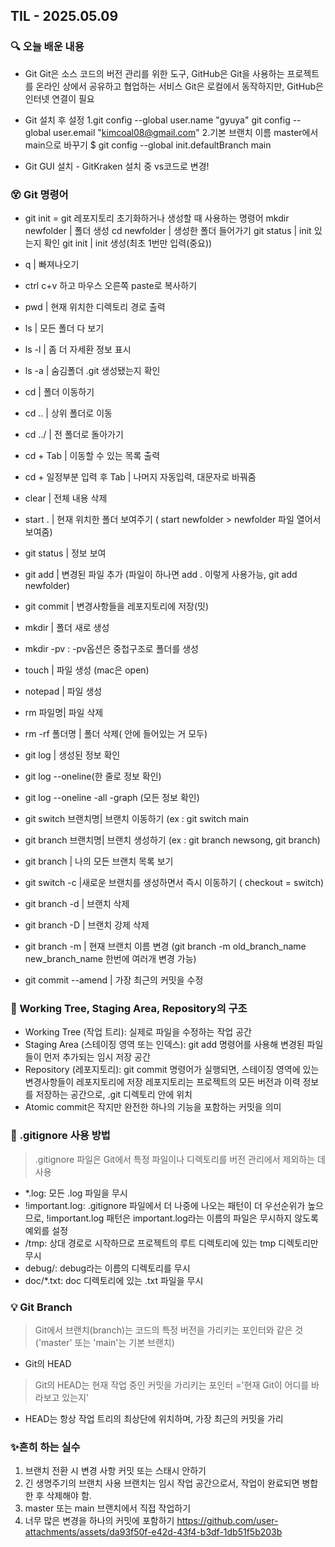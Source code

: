 ## TIL - 2025.05.09

### 🔍 오늘 배운 내용
- Git
Git은 소스 코드의 버전 관리를 위한 도구, GitHub은 Git을 사용하는 프로젝트를 온라인 상에서 공유하고 협업하는 서비스
Git은 로컬에서 동작하지만, GitHub은 인터넷 연결이 필요

- Git 설치 후 설정
1.git config --global user.name "gyuya"
  git config --global user.email "kimcoal08@gmail.com"
2.기본 브랜치 이름 master에서 main으로 바꾸기
$ git config --global init.defaultBranch main

- Git GUI 설치 - GitKraken 설치 중 vs코드로 변경!

  
### 😵 Git 명령어
 - git init = git 레포지토리 초기화하거나 생성할 때 사용하는 명령어
   mkdir newfolder | 폴더 생성
   cd newfolder | 생성한 폴더 들어가기
   git status | init 있는지 확인 
   git init | init 생성(최초 1번만 입력(중요))
   
- q | 빠져나오기
- ctrl c+v 하고 마우스 오른쪽 paste로 복사하기
- pwd | 현재 위치한 디렉토리 경로 출력
- ls | 모든 폴더 다 보기
- ls -l | 좀 더 자세환 정보 표시
- ls -a | 숨김폴더 .git 생성됐는지 확인
- cd | 폴더 이동하기
- cd .. | 상위 폴더로 이동
- cd ../ | 전 폴더로 돌아가기
- cd + Tab | 이동할 수 있는 목록 출력
- cd + 일정부분 입력 후 Tab | 나머지 자동입력, 대문자로 바꿔줌
- clear | 전체 내용 삭제
- start . | 현재 위치한 폴더 보여주기 ( start newfolder > newfolder 파일 열어서 보여줌)
- git status | 정보 보여
- git add | 변경된 파일 추가 (파일이 하나면 add . 이렇게 사용가능, git add newfolder)
- git commit | 변경사항들을 레포지토리에 저장(밋)
- mkdir | 폴더 새로 생성
- mkdir -pv : -pv옵션은 중첩구조로 폴더를 생성
- touch | 파일 생성 (mac은 open)
- notepad | 파일 생성
- rm 파일명| 파일 삭제
- rm -rf 폴더명 | 폴더 삭제( 안에 들어있는 거 모두)
- git log | 생성된 정보 확인
- git log --oneline(한 줄로 정보 확인)
- git log --oneline -all -graph (모든 정보 확인)
- git switch 브랜치명| 브랜치 이동하기 (ex : git switch main
- git branch 브랜치명| 브랜치 생성하기 (ex : git branch newsong, git branch)
- git branch | 나의 모든 브랜치 목록 보기
- git switch -c |새로운 브랜치를 생성하면서 즉시 이동하기 ( checkout = switch)
- git branch -d | 브랜치 삭제
- git branch -D | 브랜치 강제 삭제
- git branch -m | 현재 브랜치 이름 변경 (git branch -m old_branch_name new_branch_name 한번에 여러개 변경 가능)
- git commit --amend | 가장 최근의 커밋을 수정

### 🧠 Working Tree, Staging Area, Repository의 구조
- Working Tree (작업 트리): 실제로 파일을 수정하는 작업 공간
- Staging Area (스테이징 영역 또는 인덱스): git add 명령어를 사용해 변경된 파일들이 먼저 추가되는 임시 저장 공간
- Repository (레포지토리): git commit 명령어가 실행되면, 스테이징 영역에 있는 변경사항들이 레포지토리에 저장
  레포지토리는 프로젝트의 모든 버전과 이력 정보를 저장하는 공간으로, .git 디렉토리 안에 위치
- Atomic commit은 작지만 완전한 하나의 기능을 포함하는 커밋을 의미

### 🧭  .gitignore 사용 방법
 > .gitignore 파일은 Git에서 특정 파일이나 디렉토리를 버전 관리에서 제외하는 데 사용
 - *.log: 모든 .log 파일을 무시
 - !important.log: .gitignore 파일에서 더 나중에 나오는 패턴이 더 우선순위가 높으므로,
   !important.log 패턴은 important.log라는 이름의 파일은 무시하지 않도록 예외를 설정
 - /tmp: 상대 경로로 시작하므로 프로젝트의 루트 디렉토리에 있는 tmp 디렉토리만 무시
 - debug/: debug라는 이름의 디렉토리를 무시
 - doc/*.txt: doc 디렉토리에 있는 .txt 파일을 무시

### 💡 Git Branch 
> Git에서 브랜치(branch)는 코드의 특정 버전을 가리키는 포인터와 같은 것
 ('master' 또는 'main'는 기본 브랜치)
- Git의 HEAD
> Git의 HEAD는 현재 작업 중인 커밋을 가리키는 포인터 ='현재 Git이 어디를 바라보고 있는지'
- HEAD는 항상 작업 트리의 최상단에 위치하며, 가장 최근의 커밋을 가리

### ✨흔히 하는 실수
1. 브랜치 전환 시 변경 사항 커밋 또는 스태시 안하기
2. 긴 생명주기의 브랜치 사용
브랜치는 임시 작업 공간으로서, 작업이 완료되면 병합한 후 삭제해야 함.
3. master 또는 main 브랜치에서 직접 작업하기
4. 너무 많은 변경을 하나의 커밋에 포함하기
https://github.com/user-attachments/assets/da93f50f-e42d-43f4-b3df-1db51f5b203b


